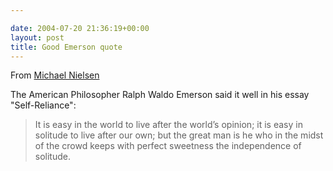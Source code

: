 ```yaml
---

date: 2004-07-20 21:36:19+00:00
layout: post
title: Good Emerson quote
---
```


From [Michael Nielsen](http://www.qinfo.org/people/nielsen/blog/archive/tough-learning/tough-learning-final.html)  

The American Philosopher Ralph Waldo Emerson said it well in his essay "Self-Reliance":


<blockquote>
It is easy in the world to live after the world’s opinion; it is easy in solitude to live after our own; but the great man is he who in the midst of the crowd keeps with perfect sweetness the independence of solitude.</blockquote>
